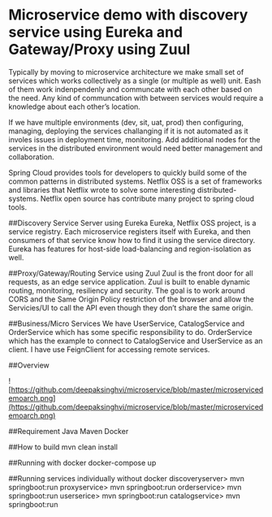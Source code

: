 # Microservice demo with discovery service using Eureka and Gateway/Proxy using Zuul

Typically by moving to microservice architecture we make small set of services which works collectively as a single (or multiple as well) unit. Eash of them work indenpendenly and communcate with each other based on the need. Any kind of communcation with between services would require a knowledge about each other’s location. 

If we have multiple environments (dev, sit, uat, prod) then configuring, managing, deploying the services challanging if it is not automated as it involes issues in deployment time, monitoring. Add additional nodes for the services in the distributed environment would need better management and collaboration.

Spring Cloud provides tools for developers to quickly build some of the common patterns in distributed systems. Netflix OSS is a set of frameworks and libraries that Netflix wrote to solve some interesting distributed-systems. Netflix open source has contribute many project to spring cloud tools.

##Discovery Service Server using Eureka
Eureka, Netflix OSS project, is a service registry. Each microservice registers itself with Eureka, and then consumers of that service know how to find it using the service directory. Eureka has features for host-side load-balancing and region-isolation as well.

##Proxy/Gateway/Routing Service using Zuul
Zuul is the front door for all requests, as an edge service application. Zuul is built to enable dynamic routing, monitoring, resiliency and security. 
The goal is to work around CORS and the Same Origin Policy restriction of the browser and allow the Servicies/UI to call the API even though they don’t share the same origin.

##Business/Micro Services 
We have UserService, CatalogService and OrderService which has some specific responsibility to do.
OrderService which has the example to connect to CatalogService and UserService as an client. I have use FeignClient for accessing remote services.

##Overview

![https://github.com/deepaksinghvi/microservice/blob/master/microservicedemoarch.png](https://github.com/deepaksinghvi/microservice/blob/master/microservicedemoarch.png)

##Requirement
Java
Maven
Docker

##How to build
mvn clean install

##Running with docker
docker-compose up

##Running services individually without docker
discoveryserver> mvn springboot:run
proxyservice> mvn springboot:run
orderservice> mvn springboot:run
userserice> mvn springboot:run
catalogservice> mvn springboot:run



